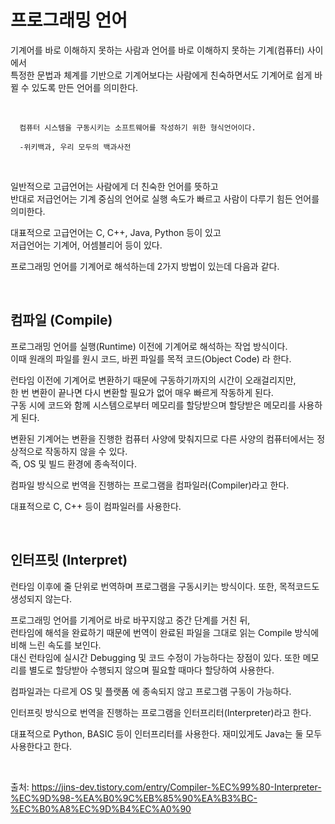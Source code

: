 # 프로그래밍 언어

기계어를 바로 이해하지 못하는 사람과 언어를 바로 이해하지 못하는 기계(컴퓨터) 사이에서\
특정한 문법과 체계를 기반으로 기계어보다는 사람에게 친숙하면서도 기계어로 쉽게 바뀔 수 있도록 만든 언어를 의미한다.

</br>

```
  컴퓨터 시스템을 구동시키는 소프트웨어를 작성하기 위한 형식언어이다.
  
  -위키백과, 우리 모두의 백과사전
```

</br>

일반적으로 고급언어는 사람에게 더 친숙한 언어를 뜻하고\
반대로 저급언어는 기계 중심의 언어로 실행 속도가 빠르고 사람이 다루기 힘든 언어를 의미한다.

대표적으로
고급언어는 C, C++, Java, Python 등이 있고\
저급언어는 기계어, 어셈블리어 등이 있다.

프로그래밍 언어를 기계어로 해석하는데 2가지 방법이 있는데 다음과 같다.

</br>

## 컴파일 (Compile)

프로그래밍 언어를 실행(Runtime) 이전에 기계어로 해석하는 작업 방식이다.   
이때 원래의 파일를 원시 코드, 바뀐 파일를 목적 코드(Object Code) 라 한다.

런타임 이전에 기계어로 변환하기 때문에 구동하기까지의 시간이 오래걸리지만,   
한 번 변환이 끝나면 다시 변환할 필요가 없어 매우 빠르게 작동하게 된다.   
구동 시에 코드와 함께 시스템으로부터 메모리를 할당받으며 할당받은 메모리를 사용하게 된다.   

변환된 기계어는 변환을 진행한 컴퓨터 사양에 맞춰지므로 다른 사양의 컴퓨터에서는 정상적으로 작동하지 않을 수 있다.   
즉, OS 및 빌드 환경에 종속적이다.

컴파일 방식으로 번역을 진행하는 프로그램을 컴파일러(Compiler)라고 한다.

대표적으로 C, C++ 등이 컴파일러를 사용한다.

</br>

## 인터프릿 (Interpret)

런타임 이후에 줄 단위로 번역하며 프로그램을 구동시키는 방식이다.
또한, 목적코드도 생성되지 않는다.

프로그래밍 언어를 기계어로 바로 바꾸지않고 중간 단계를 거친 뒤,   
런타임에 해석을 완료하기 때문에 번역이 완료된 파일을 그대로 읽는 Compile 방식에 비해 느린 속도를 보인다.   
대신 런타임에 실시간 Debugging 및 코드 수정이 가능하다는 장점이 있다.
또한 메모리를 별도로 할당받아 수행되지 않으며 필요할 때마다 할당하여 사용한다.

컴파일과는 다르게 OS 및 플랫폼 에 종속되지 않고 프로그램 구동이 가능하다.

인터프릿 방식으로 번역을 진행하는 프로그램을 인터프리터(Interpreter)라고 한다.

대표적으로 Python, BASIC 등이 인터프리터를 사용한다.
재미있게도 Java는 둘 모두 사용한다고 한다.

</br>

출처: https://jins-dev.tistory.com/entry/Compiler-%EC%99%80-Interpreter-%EC%9D%98-%EA%B0%9C%EB%85%90%EA%B3%BC-%EC%B0%A8%EC%9D%B4%EC%A0%90

